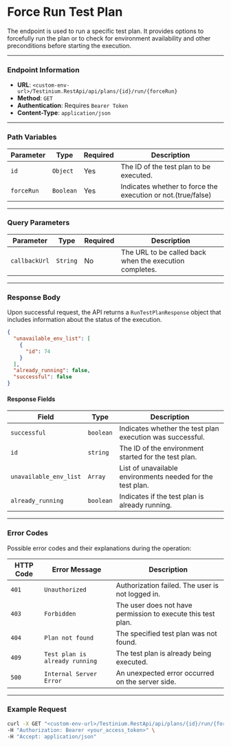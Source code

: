 # Force Run Test Plan

The endpoint is used to run a specific test plan. It provides options to forcefully run the plan or to check for environment availability and other preconditions before starting the execution.

***

### Endpoint Information

* **URL**: `<custom-env-url>/Testinium.RestApi/api/plans/{id}/run/{forceRun}`
* **Method**: `GET`
* **Authentication**: Requires `Bearer Token`
* **Content-Type**: `application/json`

***

### Path Variables

| Parameter  | Type      | Required | Description                                                  |
| ---------- | --------- | -------- | ------------------------------------------------------------ |
| `id`       | `Object`  | Yes      | The ID of the test plan to be executed.                      |
| `forceRun` | `Boolean` | Yes      | Indicates whether to force the execution or not.(true/false) |

***

### Query Parameters

| Parameter     | Type     | Required | Description                                             |
| ------------- | -------- | -------- | ------------------------------------------------------- |
| `callbackUrl` | `String` | No       | The URL to be called back when the execution completes. |

***

### Response Body

Upon successful request, the API returns a `RunTestPlanResponse` object that includes information about the status of the execution.

```json
{
  "unavailable_env_list": [
    {
      "id": 74
    }
  ],
  "already_running": false,
  "successful": false
}
```

#### Response Fields

| Field                  | Type      | Description                                                |
| ---------------------- | --------- | ---------------------------------------------------------- |
| `successful`           | `boolean` | Indicates whether the test plan execution was successful.  |
| `id`                   | `string`  | The ID of the environment started for the test plan.       |
| `unavailable_env_list` | `Array`   | List of unavailable environments needed for the test plan. |
| `already_running`      | `boolean` | Indicates if the test plan is already running.             |

***

### Error Codes

Possible error codes and their explanations during the operation:

| HTTP Code | Error Message                  | Description                                                  |
| --------- | ------------------------------ | ------------------------------------------------------------ |
| `401`     | `Unauthorized`                 | Authorization failed. The user is not logged in.             |
| `403`     | `Forbidden`                    | The user does not have permission to execute this test plan. |
| `404`     | `Plan not found`               | The specified test plan was not found.                       |
| `409`     | `Test plan is already running` | The test plan is already being executed.                     |
| `500`     | `Internal Server Error`        | An unexpected error occurred on the server side.             |

***

### Example Request

```bash
curl -X GET "<custom-env-url>/Testinium.RestApi/api/plans/{id}/run/{forceRun}" \
-H "Authorization: Bearer <your_access_token>" \
-H "Accept: application/json"
```
